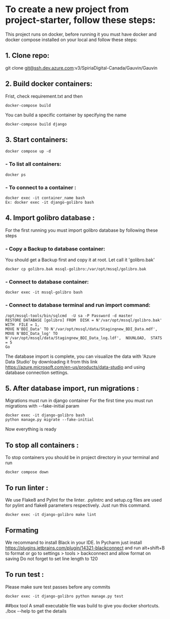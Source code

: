 
# To create a new project from project-starter, follow these steps:

This project runs on docker, before running it you must have docker and docker compose installed on your local and
follow these steps:

## 1. Clone repo:
git clone git@ssh.dev.azure.com:v3/SpiriaDigital-Canada/Gauvin/Gauvin

## 2. Build docker containers:
Frist, check requirement.txt and then
~~~~
docker-compose build
~~~~
You can build a specific container by specifying the name
~~~~
docker-compose build django
~~~~

## 3. Start containers:
~~~~
docker compose up -d
~~~~

### - To list all containers:
~~~~
docker ps
~~~~

### - To connect to a container :
~~~~
docker exec -it container_name bash
Ex: docker exec -it django-golibro bash
~~~~

## 4. Import golibro database :
For the first running you must import golibro database by following these steps

### - Copy a Backup to database container:
You should get a Backup first and copy it at root. Let call it 'golibro.bak'
~~~~
docker cp golibro.bak mssql-golibro:/var/opt/mssql/golibro.bak
~~~~

### - Connect to database container:
~~~~
docker exec -it mssql-golibro bash
~~~~

### - Connect to database terminal and run import command:
~~~~
/opt/mssql-tools/bin/sqlcmd  -U sa -P Password -d master
RESTORE DATABASE [golibro] FROM  DISK = N'/var/opt/mssql/golibro.bak' WITH  FILE = 1,
MOVE N'BDI_Data' TO N'/var/opt/mssql/data/Stagingnew_BDI_Data.mdf',
MOVE N'BDI_Data_log' TO N'/var/opt/mssql/data/Stagingnew_BDI_Data_log.ldf',  NOUNLOAD,  STATS = 5
Go
~~~~
The database import is complete, you can visualize the data with 'Azure Data Studio'
by downloading it from this link https://azure.microsoft.com/en-us/products/data-studio and using
database connection settings.

## 5. After database import, run migrations :
Migrations must run in django container
For the first time you must run migrations with --fake-initial param
~~~~
docker exec -it django-golibro bash
python manage.py migrate --fake-initial
~~~~
Now everything is ready

## To stop all containers :
To stop containers you should be in project directory in your terminal and run
~~~~
docker compose down
~~~~

## To run linter :
We use Flake8 and Pylint for the linter. .pylintrc and setup.cg 
files are used for pylint and flake8 parameters respectively. 
Just run this command.
~~~~
docker exec -it django-golibro make lint
~~~~

## Formating
We recommand to install Black in your IDE. In Pycharm just install https://plugins.jetbrains.com/plugin/14321-blackconnect 
and run alt+shift+B to format
or go to settings > tools >  backconnect and allow format on saving
Do not forget to set line length to 120

## To run test :
Please make sure test passes before any commits
~~~~
docker exec -it django-golibro python manage.py test
~~~~

##box tool
A small executable file was build to give you docker shortcuts. ./box --help to get the details
